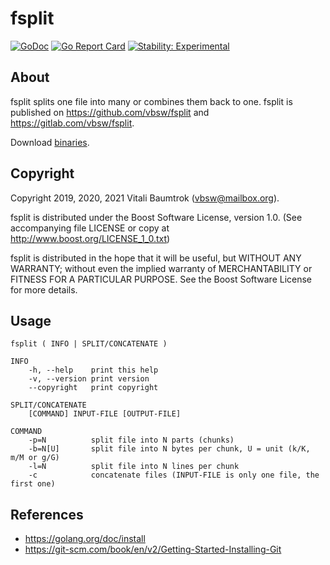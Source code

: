 # fsplit

[![GoDoc](https://godoc.org/github.com/vbsw/fsplit?status.svg)](https://godoc.org/github.com/vbsw/fsplit) [![Go Report Card](https://goreportcard.com/badge/github.com/vbsw/fsplit)](https://goreportcard.com/report/github.com/vbsw/fsplit) [![Stability: Experimental](https://masterminds.github.io/stability/experimental.svg)](https://masterminds.github.io/stability/experimental.html)

## About
fsplit splits one file into many or combines them back to one. fsplit is published on <https://github.com/vbsw/fsplit> and <https://gitlab.com/vbsw/fsplit>.

Download [binaries](https://github.com/vbsw/fsplit/archive/bin.zip).

## Copyright
Copyright 2019, 2020, 2021 Vitali Baumtrok (vbsw@mailbox.org).

fsplit is distributed under the Boost Software License, version 1.0. (See accompanying file LICENSE or copy at http://www.boost.org/LICENSE_1_0.txt)

fsplit is distributed in the hope that it will be useful, but WITHOUT ANY WARRANTY; without even the implied warranty of MERCHANTABILITY or FITNESS FOR A PARTICULAR PURPOSE. See the Boost Software License for more details.

## Usage

	fsplit ( INFO | SPLIT/CONCATENATE )

	INFO
		-h, --help    print this help
		-v, --version print version
		--copyright   print copyright

	SPLIT/CONCATENATE
		[COMMAND] INPUT-FILE [OUTPUT-FILE]

	COMMAND
		-p=N          split file into N parts (chunks)
		-b=N[U]       split file into N bytes per chunk, U = unit (k/K, m/M or g/G)
		-l=N          split file into N lines per chunk
		-c            concatenate files (INPUT-FILE is only one file, the first one)

## References
- https://golang.org/doc/install
- https://git-scm.com/book/en/v2/Getting-Started-Installing-Git
